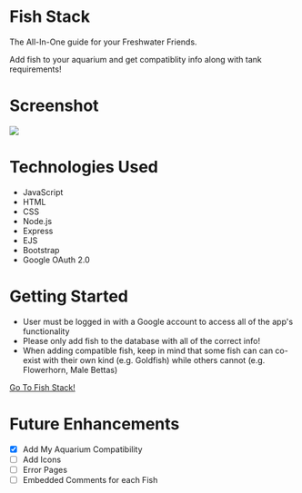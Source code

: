 # Fish Stack

The All-In-One guide for your Freshwater Friends.

Add fish to your aquarium and get compatiblity info along with tank requirements!

# Screenshot

<img src="https://i.imgur.com/etHYYV1.png">

# Technologies Used

- JavaScript
- HTML
- CSS
- Node.js
- Express
- EJS
- Bootstrap
- Google OAuth 2.0


# Getting Started

- User must be logged in with a Google account to access all of the app's functionality
- Please only add fish to the database with all of the correct info!
- When adding compatible fish, keep in mind that some fish can can co-exist with their own kind (e.g. Goldfish) while others cannot (e.g. Flowerhorn, Male Bettas)

[Go To Fish Stack!](https://fish-stack.herokuapp)

# Future Enhancements

- [x] Add My Aquarium Compatibility
- [ ] Add Icons
- [ ] Error Pages
- [ ] Embedded Comments for each Fish
